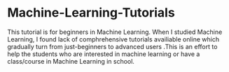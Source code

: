 # Machine-Learning-Tutorials

This tutorial is for beginners in Machine Learning. When I studied Machine Learning, I found lack of comphrehensive tutorials availiable online which gradually turn from just-beginners to advanced users .This is an effort to help the students who are interested in machine learning or have a class/course in Machine Learning in school.
